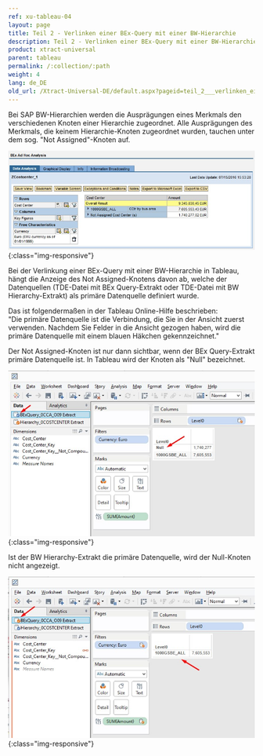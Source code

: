 ```yaml
---
ref: xu-tableau-04
layout: page
title: Teil 2 - Verlinken einer BEx-Query mit einer BW-Hierarchie
description: Teil 2 - Verlinken einer BEx-Query mit einer BW-Hierarchie
product: xtract-universal
parent: tableau
permalink: /:collection/:path
weight: 4
lang: de_DE
old_url: /Xtract-Universal-DE/default.aspx?pageid=teil_2___verlinken_einer_bex_query_mit_einer_bw_hierarchie
---
```


Bei SAP BW-Hierarchien werden die Ausprägungen eines Merkmals den verschiedenen Knoten einer Hierarchie zugeordnet. Alle Ausprägungen des Merkmals, die keinem Hierarchie-Knoten zugeordnet wurden, tauchen unter dem sog. "Not Assigned"-Knoten auf.

![BExQuery_notAssigned_node](/img/content/BExQuery_notAssigned_node.png){:class="img-responsive"}

Bei der Verlinkung einer BEx-Query mit einer BW-Hierarchie in Tableau, hängt die Anzeige des Not Assigned-Knotens davon ab, welche der Datenquellen (TDE-Datei mit BEx Query-Extrakt oder TDE-Datei mit BW Hierarchy-Extrakt) als primäre Datenquelle definiert wurde.

Das ist folgendermaßen in der Tableau Online-Hilfe beschrieben:<br>
"Die primäre Datenquelle ist die Verbindung, die Sie in der Ansicht zuerst verwenden. Nachdem Sie Felder in die Ansicht gezogen haben, wird die primäre Datenquelle mit einem blauen Häkchen gekennzeichnet."

Der Not Assigned-Knoten ist nur dann sichtbar, wenn der BEx Query-Extrakt primäre Datenquelle ist. In Tableau wird der Knoten als "Null" bezeichnet.

![Tableau_Relationship_with_Null_Node](/img/content/Tableau_Relationship_with_Null_Node.png){:class="img-responsive"}

Ist der BW Hierarchy-Extrakt die primäre Datenquelle, wird der Null-Knoten nicht angezeigt.

![Tableau_Relationship_without_Null_Node](/img/content/Tableau_Relationship_without_Null_Node.png){:class="img-responsive"}

